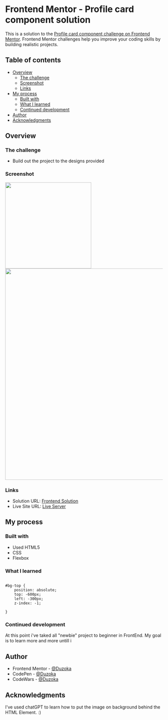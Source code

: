 # Frontend Mentor - Profile card component solution

This is a solution to the [Profile card component challenge on Frontend Mentor](https://www.frontendmentor.io/challenges/profile-card-component-cfArpWshJ). Frontend Mentor challenges help you improve your coding skills by building realistic projects. 

## Table of contents

- [Overview](#overview)
  - [The challenge](#the-challenge)
  - [Screenshot](#screenshot)
  - [Links](#links)
- [My process](#my-process)
  - [Built with](#built-with)
  - [What I learned](#what-i-learned)
  - [Continued development](#continued-development)
- [Author](#author)
- [Acknowledgments](#acknowledgments)


## Overview

### The challenge

- Build out the project to the designs provided

### Screenshot

<div>
<img width="275px" src="https://user-images.githubusercontent.com/102036752/219978231-3386cbde-e49a-4255-bc51-92d6bd09b942.png">
<img width="675px" src="https://user-images.githubusercontent.com/102036752/219978233-9fb90225-f65e-4ebc-a930-7af73420592e.png">
</div>

### Links

- Solution URL: [Frontend Solution](https://www.frontendmentor.io/solutions/profile-card-component-THgEu1V2zB)
- Live Site URL: [Live Server](https://duzoka.github.io/profile-card-component-main/)

## My process

### Built with

- Used HTML5
- CSS 
- Flexbox

### What I learned


```CSS: Z-Index and to use position absolute/relative;

#bg-top {
    position: absolute;
    top: -600px;
    left: -300px;
    z-index: -1;

}

```


### Continued development

At this point i've taked all "newbie" project to beginner in FrontEnd. My goal is to learn more and more untill i 


## Author

- Frontend Mentor - [@Duzoka](https://www.frontendmentor.io/profile/Duzoka)
- CodePen - [@Duzoka](https://codepen.io/Duzoka)
- CodeWars - [@Duzoka](https://www.codewars.com/users/Duzoka)


## Acknowledgments

I've used chatGPT to learn how to put the image on background behind the HTML Element. :)

